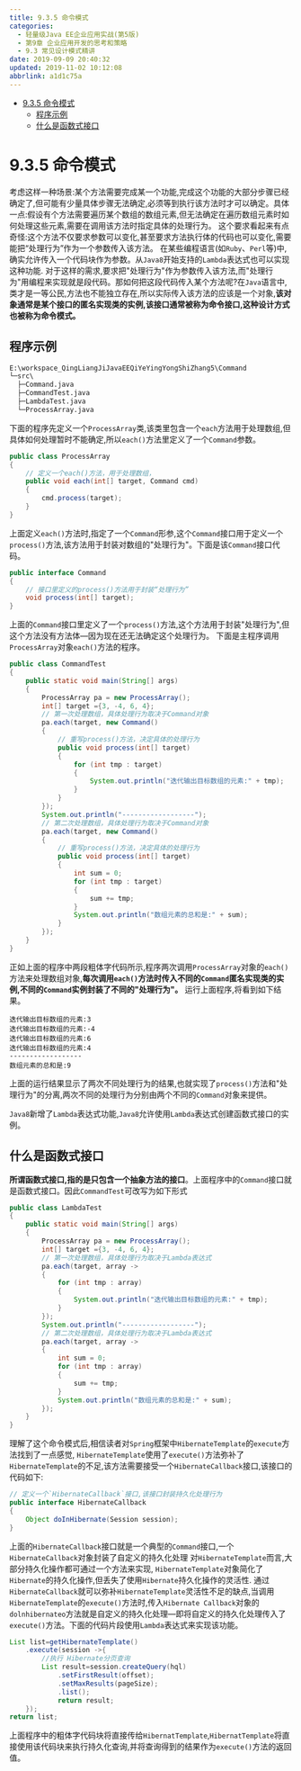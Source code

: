 ```yaml
---
title: 9.3.5 命令模式
categories: 
  - 轻量级Java EE企业应用实战(第5版)
  - 第9章 企业应用开发的思考和策略
  - 9.3 常见设计模式精讲
date: 2019-09-09 20:40:32
updated: 2019-11-02 10:12:08
abbrlink: a1d1c75a
---
```

<div id='my_toc'>

- [9.3.5 命令模式](/JavaReadingNotes/a1d1c75a/#9-3-5-命令模式)
    - [程序示例](/JavaReadingNotes/a1d1c75a/#程序示例)
    - [什么是函数式接口](/JavaReadingNotes/a1d1c75a/#什么是函数式接口)

</div>
<!--more-->
<script>if (navigator.platform.toLowerCase() == 'win32'){document.getElementById('my_toc').style.display = 'none';}</script>

<!--end-->
<!--SSTStart-->
# 9.3.5 命令模式 #
考虑这样一种场景:某个方法需要完成某一个功能,完成这个功能的大部分步骤已经确定了,但可能有少量具体步骤无法确定,必须等到执行该方法时才可以确定。具体一点:假设有个方法需要遍历某个数组的数组元素,但无法确定在遍历数组元素时如何处理这些元素,需要在调用该方法时指定具体的处理行为。
这个要求看起来有点奇怪:这个方法不仅要求参数可以变化,甚至要求方法执行体的代码也可以变化,需要能把“处理行为”作为一个参数传入该方法。
在某些编程语言(如`Ruby`、`Perl`等)中,确实允许传入一个代码块作为参数。从`Java8`开始支持的`Lambda`表达式也可以实现这种功能.
对于这样的需求,要求把"处理行为"作为参数传入该方法,而"处理行为"用编程来实现就是段代码。那如何把这段代码传入某个方法呢?在`Java`语言中,类才是一等公民,方法也不能独立存在,所以实际传入该方法的应该是一个对象,**该对象通常是某个接口的匿名实现类的实例,该接口通常被称为命令接口,这种设计方式也被称为命令模式。**
## 程序示例 ##
```cmd
E:\workspace_QingLiangJiJavaEEQiYeYingYongShiZhang5\Command
└─src\
  ├─Command.java
  ├─CommandTest.java
  ├─LambdaTest.java
  └─ProcessArray.java
```
下面的程序先定义一个`ProcessArray`类,该类里包含一个`each`方法用于处理数组,但具体如何处理暂时不能确定,所以`each()`方法里定义了一个`Command`参数。
```java
public class ProcessArray
{
    // 定义一个each()方法，用于处理数组，
    public void each(int[] target, Command cmd)
    {
        cmd.process(target);
    }
}
```
上面定义`each()`方法时,指定了一个`Command`形参,这个`Command`接口用于定义一个`process()`方法,该方法用于封装对数组的"处理行为"。下面是该`Command`接口代码。
```java
public interface Command
{
    // 接口里定义的process()方法用于封装“处理行为”
    void process(int[] target);
}
```
上面的`Command`接口里定义了一个`process()`方法,这个方法用于封装"处理行为",但这个方法没有方法体—因为现在还无法确定这个处理行为。
下面是主程序调用`ProcessArray`对象`each()`方法的程序。
```java
public class CommandTest
{
    public static void main(String[] args)
    {
        ProcessArray pa = new ProcessArray();
        int[] target ={3, -4, 6, 4};
        // 第一次处理数组，具体处理行为取决于Command对象
        pa.each(target, new Command()
        {
            // 重写process()方法，决定具体的处理行为
            public void process(int[] target)
            {
                for (int tmp : target)
                {
                    System.out.println("迭代输出目标数组的元素:" + tmp);
                }
            }
        });
        System.out.println("------------------");
        // 第二次处理数组，具体处理行为取决于Command对象
        pa.each(target, new Command()
        {
            // 重写process()方法，决定具体的处理行为
            public void process(int[] target)
            {
                int sum = 0;
                for (int tmp : target)
                {
                    sum += tmp;
                }
                System.out.println("数组元素的总和是:" + sum);
            }
        });
    }
}
```
正如上面的程序中两段粗体字代码所示,程序两次调用`ProcessArray`对象的`each()`方法来处理数组对象,**每次调用`each()`方法时传入不同的`Command`匿名实现类的实例,不同的`Command`实例封装了不同的"处理行为"。**
运行上面程序,将看到如下结果。
```
迭代输出目标数组的元素:3
迭代输出目标数组的元素:-4
迭代输出目标数组的元素:6
迭代输出目标数组的元素:4
------------------
数组元素的总和是:9
```
上面的运行结果显示了两次不同处理行为的结果,也就实现了`process()`方法和"处理行为"的分离,两次不同的处理行为分别由两个不同的`Command`对象来提供。

`Java8`新增了`Lambda`表达式功能,`Java8`允许使用`Lambda`表达式创建函数式接口的实例。
## 什么是函数式接口 ##
**所谓函数式接口,指的是只包含一个抽象方法的接口**。上面程序中的`Command`接口就是函数式接口。因此`CommandTest`可改写为如下形式
```java
public class LambdaTest
{
    public static void main(String[] args)
    {
        ProcessArray pa = new ProcessArray();
        int[] target ={3, -4, 6, 4};
        // 第一次处理数组，具体处理行为取决于Lambda表达式
        pa.each(target, array ->
        {
            for (int tmp : array)
            {
                System.out.println("迭代输出目标数组的元素:" + tmp);
            }
        });
        System.out.println("------------------");
        // 第二次处理数组，具体处理行为取决于Lambda表达式
        pa.each(target, array ->
        {
            int sum = 0;
            for (int tmp : array)
            {
                sum += tmp;
            }
            System.out.println("数组元素的总和是:" + sum);
        });
    }
}
```
理解了这个命令模式后,相信读者对`Spring`框架中`HibernateTemplate`的`execute`方法找到了一点感觉, `HibernateTemplate`使用了`execute()`方法弥补了`HibernateTemplate`的不足,该方法需要接受一个`HibernateCallback`接口,该接口的代码如下:
```java
// 定义一个`HibernateCallback`接口,该接口封装持久化处理行为
public interface HibernateCallback
{
    Object doInHibernate(Session session);
}
```
上面的`HibernateCallback`接口就是一个典型的`Command`接口,一个`HibernateCallback`对象封装了自定义的持久化处理
对`HibernateTemplate`而言,大部分持久化操作都可通过一个方法来实现, `HibernateTemplate`对象简化了`Hibernate`的持久化操作,但丢失了使用`Hibernate`持久化操作的灵活性.
通过`HibernateCallback`就可以弥补`HibernateTemplate`灵活性不足的缺点,当调用`HibernateTemplate`的`execute()`方法时,传入`Hibernate Callback`对象的`dolnhibernateo`方法就是自定义的持久化处理—即将自定义的持久化处理传入了`execute()`方法。下面的代码片段使用`Lambda`表达式来实现该功能。
```java
List list=getHibernateTemplate()
    .execute(session ->{
        //执行 Hibernate分页查询
        List result=session.createQuery(hql)
            .setFirstResult(offset);
            .setMaxResults(pageSize);
            .list();
            return result;
    });
return list;
```
上面程序中的粗体字代码块将直接传给`HibernatTemplate`,`HibernatTemplate`将直接使用该代码块来执行持久化查询,并将查询得到的结果作为`execute()`方法的返回值。
<!--SSTStop-->
